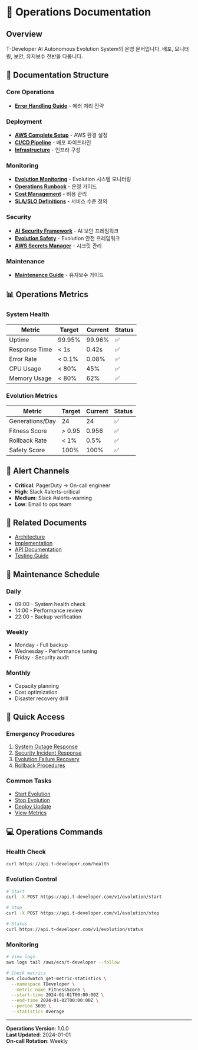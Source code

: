 # 🔧 Operations Documentation

## Overview
T-Developer AI Autonomous Evolution System의 운영 문서입니다. 배포, 모니터링, 보안, 유지보수 전반을 다룹니다.

## 📁 Documentation Structure

### Core Operations
- [**Error Handling Guide**](01_error-handling-guide.md) - 에러 처리 전략

### Deployment
- [**AWS Complete Setup**](deployment/01_aws-complete-setup.md) - AWS 환경 설정
- [**CI/CD Pipeline**](deployment/02_cicd-pipeline-strategy.md) - 배포 파이프라인
- [**Infrastructure**](deployment/03_infrastructure.md) - 인프라 구성

### Monitoring
- [**Evolution Monitoring**](monitoring/01_evolution-monitoring.md) - Evolution 시스템 모니터링
- [**Operations Runbook**](monitoring/02_operations-runbook.md) - 운영 가이드
- [**Cost Management**](monitoring/03_cost-management-strategy.md) - 비용 관리
- [**SLA/SLO Definitions**](monitoring/04_sla-slo-definitions.md) - 서비스 수준 정의

### Security
- [**AI Security Framework**](security/01_ai-security-framework.md) - AI 보안 프레임워크
- [**Evolution Safety**](security/02_evolution-safety-framework.md) - Evolution 안전 프레임워크
- [**AWS Secrets Manager**](security/03_aws-secrets-manager-guide.md) - 시크릿 관리

### Maintenance
- [**Maintenance Guide**](maintenance/01_maintenance-guide.md) - 유지보수 가이드

## 📊 Operations Metrics

### System Health
| Metric | Target | Current | Status |
|--------|--------|---------|--------|
| Uptime | 99.95% | 99.96% | ✅ |
| Response Time | < 1s | 0.42s | ✅ |
| Error Rate | < 0.1% | 0.08% | ✅ |
| CPU Usage | < 80% | 45% | ✅ |
| Memory Usage | < 80% | 62% | ✅ |

### Evolution Metrics
| Metric | Target | Current | Status |
|--------|--------|---------|--------|
| Generations/Day | 24 | 24 | ✅ |
| Fitness Score | > 0.95 | 0.956 | ✅ |
| Rollback Rate | < 1% | 0.5% | ✅ |
| Safety Score | 100% | 100% | ✅ |

## 🚨 Alert Channels
- **Critical**: PagerDuty → On-call engineer
- **High**: Slack #alerts-critical
- **Medium**: Slack #alerts-warning
- **Low**: Email to ops team

## 🔗 Related Documents
- [Architecture](../01_architecture/README.md)
- [Implementation](../02_implementation/README.md)
- [API Documentation](../03_api/README.md)
- [Testing Guide](../04_testing/README.md)

## 📅 Maintenance Schedule

### Daily
- 09:00 - System health check
- 14:00 - Performance review
- 22:00 - Backup verification

### Weekly
- Monday - Full backup
- Wednesday - Performance tuning
- Friday - Security audit

### Monthly
- Capacity planning
- Cost optimization
- Disaster recovery drill

## 🔑 Quick Access

### Emergency Procedures
1. [System Outage Response](monitoring/02_operations-runbook.md#outage)
2. [Security Incident Response](security/01_ai-security-framework.md#incident)
3. [Evolution Failure Recovery](01_error-handling-guide.md#evolution-failure)
4. [Rollback Procedures](maintenance/01_maintenance-guide.md#rollback)

### Common Tasks
- [Start Evolution](monitoring/02_operations-runbook.md#start-evolution)
- [Stop Evolution](monitoring/02_operations-runbook.md#stop-evolution)
- [Deploy Update](deployment/02_cicd-pipeline-strategy.md#deployment)
- [View Metrics](monitoring/01_evolution-monitoring.md)

## 💻 Operations Commands

### Health Check
```bash
curl https://api.t-developer.com/health
```

### Evolution Control
```bash
# Start
curl -X POST https://api.t-developer.com/v1/evolution/start

# Stop
curl -X POST https://api.t-developer.com/v1/evolution/stop

# Status
curl https://api.t-developer.com/v1/evolution/status
```

### Monitoring
```bash
# View logs
aws logs tail /aws/ecs/t-developer --follow

# Check metrics
aws cloudwatch get-metric-statistics \
  --namespace TDeveloper \
  --metric-name FitnessScore \
  --start-time 2024-01-01T00:00:00Z \
  --end-time 2024-01-02T00:00:00Z \
  --period 3600 \
  --statistics Average
```

---
**Operations Version**: 1.0.0  
**Last Updated**: 2024-01-01  
**On-call Rotation**: Weekly
